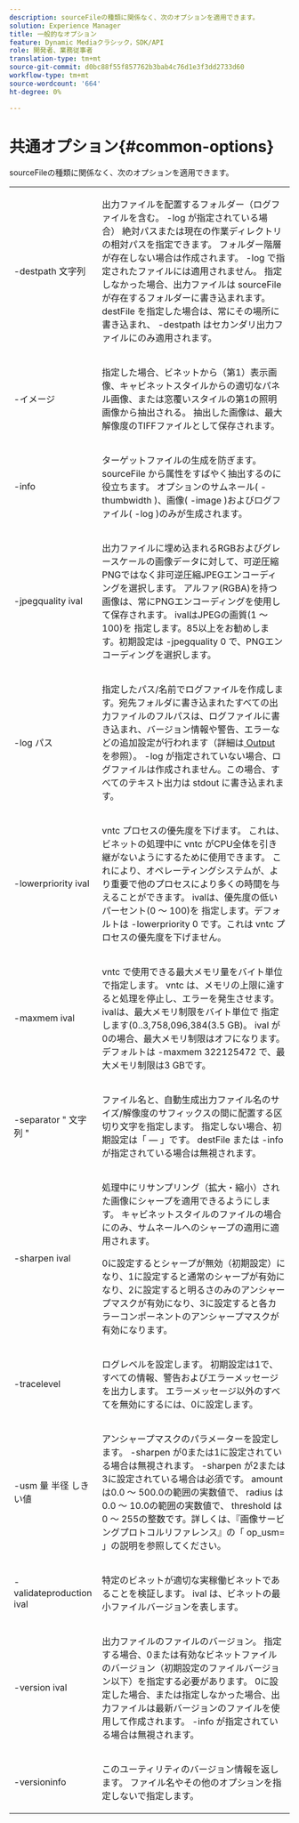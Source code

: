 ```yaml
---
description: sourceFileの種類に関係なく、次のオプションを適用できます。
solution: Experience Manager
title: 一般的なオプション
feature: Dynamic Mediaクラシック，SDK/API
role: 開発者、業務従事者
translation-type: tm+mt
source-git-commit: d0bc88f55f857762b3bab4c76d1e3f3dd2733d60
workflow-type: tm+mt
source-wordcount: '664'
ht-degree: 0%

---
```



# 共通オプション{#common-options}

sourceFileの種類に関係なく、次のオプションを適用できます。

<table id="simpletable_3BFC3737C891411D84405CEEF6B19542"> 
 <tr class="strow"> 
  <td class="stentry"> <p> <span class="codeph"> -destpath <span class="varname"> 文字列  </span> </span> </p> </td> 
  <td class="stentry"> <p>出力ファイルを配置するフォルダー（ログファイルを含む。<span class="codeph"> -log </span>が指定されている場合） 絶対パスまたは現在の作業ディレクトリの相対パスを指定できます。 フォルダー階層が存在しない場合は作成されます。 <span class="codeph"> -log </span>で指定されたファイルには適用されません。 指定しなかった場合、出力ファイルは<span class="varname"> sourceFile </span>が存在するフォルダーに書き込まれます。 <span class="varname"> destFile </span>を指定した場合は、常にその場所に書き込まれ、<span class="codeph"> -destpath </span>はセカンダリ出力ファイルにのみ適用されます。 </p> </td> 
 </tr> 
 <tr class="strow"> 
  <td class="stentry"> <p> <span class="codeph"> -イメージ </span> </p> </td> 
  <td class="stentry"> <p>指定した場合、ビネットから（第1）表示画像、キャビネットスタイルからの適切なパネル画像、または窓覆いスタイルの第1の照明画像から抽出される。 抽出した画像は、最大解像度のTIFFファイルとして保存されます。 </p> </td> 
 </tr> 
 <tr class="strow"> 
  <td class="stentry"> <p> <span class="codeph"> -info </span> </p> </td> 
  <td class="stentry"> <p>ターゲットファイルの生成を防ぎます。 <span class="varname"> sourceFile </span>から属性をすばやく抽出するのに役立ちます。 オプションのサムネール(<span class="codeph"> -thumbwidth </span>)、画像(<span class="codeph"> -image </span>)およびログファイル(<span class="codeph"> -log </span>)のみが生成されます。 </p> </td> 
 </tr> 
 <tr class="strow"> 
  <td class="stentry"> <p> <span class="codeph"> -jpegquality  <span class="varname"> ival  </span> </span> </p> </td> 
  <td class="stentry"> <p>出力ファイルに埋め込まれるRGBおよびグレースケールの画像データに対して、可逆圧縮PNGではなく非可逆圧縮JPEGエンコーディングを選択します。 アルファ(RGBA)を持つ画像は、常にPNGエンコーディングを使用して保存されます。 <span class="varname"> ivalはJPEGの画質(1 ～ 100)を </span> 指定します。85以上をお勧めします。初期設定は<span class="codeph"> -jpegquality 0 </span>で、PNGエンコーディングを選択します。 </p> </td> 
 </tr> 
 <tr class="strow"> 
  <td class="stentry"> <p> <span class="codeph"> -log <span class="varname"> パス  </span> </span> </p> </td> 
  <td class="stentry"> <p>指定したパス/名前でログファイルを作成します。宛先フォルダに書き込まれたすべての出力ファイルのフルパスは、ログファイルに書き込まれ、バージョン情報や警告、エラーなどの追加設定が行われます（詳細は<a href="../../../../ir-api/vntc/utilities/c-ir-vignette-converter-vntc/r-ir-output.md#reference-c51e30b721eb416bb646089f0ac045c5" type="reference" format="dita" scope="local"> Output </a>を参照）。 <span class="codeph"> -log </span>が指定されていない場合、ログファイルは作成されません。この場合、すべてのテキスト出力は<span class="codeph"> stdout </span>に書き込まれます。 </p> </td> 
 </tr> 
 <tr class="strow"> 
  <td class="stentry"> <p> <span class="codeph"> -lowerpriority  <span class="varname"> ival  </span> </span> </p> </td> 
  <td class="stentry"> <p><span class="filepath"> vntc </span>プロセスの優先度を下げます。 これは、ビネットの処理中に<span class="filepath"> vntc </span>がCPU全体を引き継がないようにするために使用できます。 これにより、オペレーティングシステムが、より重要で他のプロセスにより多くの時間を与えることができます。 <span class="varname"> ivalは、優先度の低いパーセント(0 ～ 100)を </span> 指定します。デフォルトは<span class="codeph"> -lowerpriority 0 </span>です。これは<span class="filepath"> vntc </span>プロセスの優先度を下げません。 </p> </td> 
 </tr> 
 <tr class="strow"> 
  <td class="stentry"> <p> <span class="codeph"> -maxmem  <span class="varname"> ival  </span> </span> </p> </td> 
  <td class="stentry"> <p><span class="filepath"> vntc </span>で使用できる最大メモリ量をバイト単位で指定します。 <span class="filepath"> vntc </span>は、メモリの上限に達すると処理を停止し、エラーを発生させます。 <span class="varname"> ivalは、最大メモリ制限をバイト単位で </span> 指定します(0..3,758,096,384(3.5 GB)。 <span class="varname"> ival </span>が0の場合、最大メモリ制限はオフになります。 デフォルトは<span class="codeph"> -maxmem 322125472 </span>で、最大メモリ制限は3 GBです。 </p> </td> 
 </tr> 
 <tr class="strow"> 
  <td class="stentry"> <p> <span class="codeph"> -separator " <span class="varname"> 文字列 </span>"  </span> </p> </td> 
  <td class="stentry"> <p>ファイル名と、自動生成出力ファイル名のサイズ/解像度のサフィックスの間に配置する区切り文字を指定します。 指定しない場合、初期設定は「 — 」です。 <span class="varname"> destFile </span>または<span class="codeph"> -info </span>が指定されている場合は無視されます。 </p> </td> 
 </tr> 
 <tr class="strow"> 
  <td class="stentry"> <p> <span class="codeph"> -sharpen  <span class="varname"> ival  </span> </span> </p> </td> 
  <td class="stentry"> <p>処理中にリサンプリング（拡大・縮小）された画像にシャープを適用できるようにします。 キャビネットスタイルのファイルの場合にのみ、サムネールへのシャープの適用に適用されます。 </p> <p>0に設定するとシャープが無効（初期設定）になり、1に設定すると通常のシャープが有効になり、2に設定すると明るさのみのアンシャープマスクが有効になり、3に設定すると各カラーコンポーネントのアンシャープマスクが有効になります。 </p> </td> 
 </tr> 
 <tr class="strow"> 
  <td class="stentry"> <p> <span class="codeph"> -tracelevel  </span> </p> </td> 
  <td class="stentry"> <p>ログレベルを設定します。 初期設定は1で、すべての情報、警告およびエラーメッセージを出力します。 エラーメッセージ以外のすべてを無効にするには、0に設定します。 </p> </td> 
 </tr> 
 <tr class="strow"> 
  <td class="stentry"> <p> <span class="codeph"> -usm <span class="varname"> 量 </span> <span class="varname"> 半径 </span> <span class="varname"> しきい値  </span> </span> </p> </td> 
  <td class="stentry"> <p>アンシャープマスクのパラメーターを設定します。 <span class="codeph"> -sharpen </span>が0または1に設定されている場合は無視されます。<span class="codeph"> -sharpen </span>が2または3に設定されている場合は必須です。 <span class="varname"> amount </span> は0.0 ～ 500.0の範囲の実数値で、 <span class="varname"> radius </span> は0.0 ～ 10.0の範囲の実数値で、 <span class="varname"> threshold </span> は0 ～ 255の整数です。詳しくは、『画像サービングプロトコルリファレンス』の「<span class="codeph"> op_usm= </span> 」の説明を参照してください。 </p> </td> 
 </tr> 
 <tr class="strow"> 
  <td class="stentry"> <p> <span class="codeph"> -validateproduction  <span class="varname"> ival  </span> </span> </p> </td> 
  <td class="stentry"> <p>特定のビネットが適切な実稼働ビネットであることを検証します。 <span class="varname"> ival </span> は、ビネットの最小ファイルバージョンを表します。 </p> </td> 
 </tr> 
 <tr class="strow"> 
  <td class="stentry"> <p> <span class="codeph"> -version  <span class="varname"> ival  </span> </span> </p> </td> 
  <td class="stentry"> <p>出力ファイルのファイルのバージョン。 指定する場合、0または有効なビネットファイルのバージョン（初期設定のファイルバージョン以下）を指定する必要があります。 0に設定した場合、または指定しなかった場合、出力ファイルは最新バージョンのファイルを使用して作成されます。 <span class="codeph"> -info </span>が指定されている場合は無視されます。 </p> </td> 
 </tr> 
 <tr class="strow"> 
  <td class="stentry"> <p> <span class="codeph"> -versioninfo  </span> </p> </td> 
  <td class="stentry"> <p>このユーティリティのバージョン情報を返します。 ファイル名やその他のオプションを指定しないで指定します。 </p> </td> 
 </tr> 
</table>

